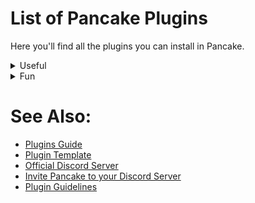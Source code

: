 # List of Pancake Plugins
Here you'll find all the plugins you can install in Pancake.

<details>
<summary>Useful</summary>

## **Ping** - Suited
**Install with:** `/install plugin:ping`
- Basic ping commands for testing.

| Command(s) | Description        |
|-           |-                   |
| /ping      | Returns with pong. |
| /ping-ms   | Returns bot latency in ms. |

</details>

<details>
<summary>Fun</summary>

## **Fun Commands Pack No. 1** - Suited
**Install with:** `/install plugin:fun1`

- 7 basic and fun commands for your server.

| Command(s) | Description        |
|-           |-                   |
| /8ball     | Answers a yes/no question. |
| /coinflip  | Flips a coin and tells you the result. |
| /dare      | Dares you to do something dumb. |
| /dice      | Rolls a dice and tells you the result. |
| /howgay    | Checks your gay percentage. |
| /mood      | Detects your mood. |
| /random-number | Gives you a random number. |

</details>

# See Also:
- [Plugins Guide](/docs/plugins-guide.md)
- [Plugin Template](/plugins/community/example.py)
- [Official Discord Server](https://discord.gg/dT8S632nPM)
- [Invite Pancake to your Discord Server](https://discord.com/oauth2/authorize?client_id=1398868186216271962&permissions=8&integration_type=0&scope=applications.commands+bot)
- [Plugin Guidelines](/docs/plugins-guidelines.md)